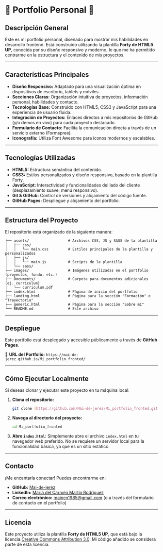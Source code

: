 # 🌟 Portfolio Personal 🌟

## Descripción General

Este es mi portfolio personal, diseñado para mostrar mis habilidades en desarrollo frontend. Está construido utilizando la plantilla **Forty de HTML5 UP**, conocida por su diseño responsivo y moderno, lo que me ha permitido centrarme en la estructura y el contenido de mis proyectos.

---

## Características Principales

* **Diseño Responsivo:** Adaptado para una visualización óptima en dispositivos de escritorio, tablets y móviles.
* **Secciones Claras:** Organización intuitiva de proyectos, información personal, habilidades y contacto.
* **Tecnologías Base:** Construido con HTML5, CSS3 y JavaScript para una experiencia de usuario fluida.
* **Integración de Proyectos:** Enlaces directos a mis repositorios de GitHub (y/o demos en vivo) para cada proyecto destacado.
* **Formulario de Contacto:** Facilita la comunicación directa a través de un servicio externo (Formspree).
* **Iconografía:** Utiliza Font Awesome para iconos modernos y escalables.

---

## Tecnologías Utilizadas

* **HTML5:** Estructura semántica del contenido.
* **CSS3:** Estilos personalizados y diseño responsivo, basado en la plantilla Forty.
* **JavaScript:** Interactividad y funcionalidades del lado del cliente (desplazamiento suave, menú responsivo).
* **Git & GitHub:** Control de versiones y alojamiento del código fuente.
* **GitHub Pages:** Despliegue y alojamiento del portfolio.

---

## Estructura del Proyecto

El repositorio está organizado de la siguiente manera:

```
├── assets/                  # Archivos CSS, JS y SASS de la plantilla
│   ├── css/
│   │   └── main.css         # Estilos principales de la plantilla y personalizados
│   ├── js/
│   │   └── main.js          # Scripts de la plantilla
│   └── sass/
├── images/                  # Imágenes utilizadas en el portfolio (proyectos, fondo, etc.)
├── Documents/               # Carpeta para documentos adicionales (ej. currículum)
│   └── curriculum.pdf
├── index.html               # Página de inicio del portfolio
├── landing.html             # Página para la sección "Formación" o "Trayectoria"
├── generic.html             # Página para la sección "Sobre mí"
└── README.md                # Este archivo
```

---

## Despliegue

Este portfolio está desplegado y accesible públicamente a través de **GitHub Pages**.

🔗 **URL del Portfolio:** `https://mai-de-jerez.github.io/Mi_portfolio_fronted/`

---

## Cómo Ejecutar Localmente

Si deseas clonar y ejecutar este proyecto en tu máquina local:

1.  **Clona el repositorio:**
    ```bash
    git clone [https://github.com/Mai-de-jerez/Mi_portfolio_fronted.git](https://github.com/Mai-de-jerez/Mi_portfolio_fronted.git)
    ```
2.  **Navega al directorio del proyecto:**
    ```bash
    cd Mi_portfolio_fronted
    ```
3.  **Abre `index.html`:** Simplemente abre el archivo `index.html` en tu navegador web preferido. No se requiere un servidor local para la funcionalidad básica, ya que es un sitio estático.

---

## Contacto

¡Me encantaría conectar! Puedes encontrarme en:

* **GitHub:** [Mai-de-jerez](https://github.com/Mai-de-jerez)
* **LinkedIn:** [María del Carmen Martín Rodríguez](https://www.linkedin.com/in/mar%C3%ADa-del-carmen-mart%C3%ADn-rodr%C3%ADguez-59511a206/)
* **Correo electrónico:** mainen1985@gmail.com (o a través del formulario de contacto en el portfolio)

---

## Licencia

Este proyecto utiliza la plantilla **Forty de HTML5 UP**, que está bajo la licencia [Creative Commons Attribution 3.0](https://html5up.net/license). Mi código añadido se considera parte de esta licencia.
